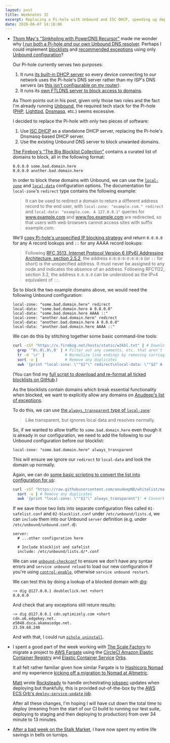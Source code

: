 ```yaml
---
layout: post
title: Weeknotes 32
excerpt: Replacing a Pi-hole with Unbound and ISC DHCP, speeding up deployments and a reckless root vegetable investment.
date: 2020-06-07 14:18:00
---
```

*   [Thom May's "Sinkholing with PowerDNS Recursor"](https://blog.may.yt/2020/06/pdns-sinkhole/) made me wonder why [I run both a Pi-hole _and_ our own Unbound DNS resolver](/2020/04/12/weeknotes-24/). Perhaps I could implement [blocklists](https://firebog.net) and [recommended exceptions](https://github.com/anudeepND/whitelist) using only [Unbound configuration](https://nlnetlabs.nl/documentation/unbound/unbound.conf/)?

    Our Pi-hole currently serves two purposes:

    1. It runs [its built-in DHCP server](https://discourse.pi-hole.net/t/how-do-i-use-pi-holes-built-in-dhcp-server-and-why-would-i-want-to/3026) so every device connecting to our network uses the Pi-hole's DNS server rather than my ISP's DNS servers (as [this isn't configurable on my router](https://community.bt.com/t5/Archive-Staging/Manual-DNS-settings-please-for-home-hub-5/td-p/1226381)).
    2. It runs its [own <abbrev title="Faster Than Light">FTL</abbrev>DNS server to block access to domains](https://docs.pi-hole.net/ftldns/blockingmode/).

    As Thom points out in his post, given only those two roles and the fact I'm already running [Unbound](https://nlnetlabs.nl/projects/unbound/about/), the required tech stack for the Pi-hole ([PHP](https://www.php.net), [Lighttpd](https://www.lighttpd.net), [Dnsmasq](http://www.thekelleys.org.uk/dnsmasq/doc.html), etc.) seems excessive.

    I decided to replace the Pi-hole with only two pieces of software:

    1. Use [ISC DHCP](https://www.isc.org/dhcp/) as a standalone DHCP server, replacing the Pi-hole's Dnsmasq-based DHCP server.
    2. Use the existing Unbound DNS server to block unwanted domains.

    [The Firebog's "The Big Blocklist Collection"](https://firebog.net) contains a curated list of domains to block, all in the following format:

    ````
    0.0.0.0 some.bad.domain.here
    0.0.0.0 another.bad.domain.here
    ````

    In order to block these domains with Unbound, we can use the [`local-zone`](https://nlnetlabs.nl/documentation/unbound/unbound.conf/#local-zone) and [`local-data`](https://nlnetlabs.nl/documentation/unbound/unbound.conf/#local-zone) configuration options. The documentation for `local-zone`'s `redirect` type contains the following example:

    > It can be used to redirect a domain to return a different address record
    > to the end user, with `local-zone: "example.com." redirect` and
    > `local-data: "example.com. A 127.0.0.1"` queries for www.example.com and
    > www.foo.example.com are redirected, so that users with web browsers
    > cannot access sites with suffix example.com.

    We'll [copy Pi-hole's unspecified IP blocking strategy](https://docs.pi-hole.net/ftldns/blockingmode/#pi-holes-unspecified-ip-blocking-default) and return `0.0.0.0` for any A record lookups and `::` for any AAAA record lookups:

    > Following [RFC 3513, Internet Protocol Version 6 (IPv6) Addressing
    > Architecture, section
    > 2.5.2](https://tools.ietf.org/html/rfc3513#section-2.5.2), the address
    > `0:0:0:0:0:0:0:0` (or `::` for short) is the unspecified address. It must
    > never be assigned to any node and indicates the absence of an address.
    > Following RFC1122, section 3.2, the address `0.0.0.0` can be understood
    > as the IPv4 equivalent of `::`.

    So to block the two example domains above, we would need the following Unbound configuration:

    ```config
    local-zone: "some.bad.domain.here" redirect
    local-data: "some.bad.domain.here A 0.0.0.0"
    local-data: "some.bad.domain.here AAAA ::"
    local-zone: "another.bad.domain.here" redirect
    local-data: "another.bad.domain.here A 0.0.0.0"
    local-data: "another.bad.domain.here AAAA ::"
    ```

    We can do this by stitching together some basic command-line tools:

    ```bash
    curl -sSf "https://v.firebog.net/hosts/static/w3kbl.txt" | # Download a blocklist
      grep '^0\.0\.0\.0' | # Filter out any comments, etc. that aren't rules
      tr -d '\r' |         # Normalize line endings by removing carriage returns
      sort -u |            # Remove any duplicates
      awk '{print "local-zone: \""$2"\" redirect\nlocal-data: \""$2" A 0.0.0.0\"\nlocal-data: \""$2" AAAA ::\""}' | # Convert to Unbound configuration
    ```

    (You can find my [full script to download and re-format all ticked blocklists on GitHub](https://gist.github.com/mudge/eaff0a816e8ee49046e263b0a6e99fe7#file-blocklist-sh).)

    As the blocklists contain domains which break essential functionality when blocked, we want to explicitly allow any domains on [Anudeep's list of exceptions](https://github.com/anudeepND/whitelist).

    To do this, we can use [the `always_transparent` type of `local-zone`](https://nlnetlabs.nl/documentation/unbound/unbound.conf/#local-zone):

    > Like transparent, but ignores local data and resolves normally.

    So, if we wanted to allow traffic to `some.bad.domain.here` even though it is already in our configuration, we need to add the following to our Unbound configuration before our blocklist:

    ```config
    local-zone: "some.bad.domain.here" always_transparent
    ```

    This will ensure we ignore our `redirect` to `local-data` and look the domain up normally.

    Again, we can do [some basic scripting to convert the list into configuration for us](https://gist.github.com/mudge/eaff0a816e8ee49046e263b0a6e99fe7#file-safelist-sh):

    ```bash
    curl -sSf "https://raw.githubusercontent.com/anudeepND/whitelist/master/domains/whitelist.txt" |
      sort -u | # Remove any duplicates
      awk '{print "local-zone: \""$1"\" always_transparent"}' # Convert to Unbound configuration
    ```

    If we save those two lists into separate configuration files called `01-safelist.conf` and `02-blocklist.conf` under `/etc/unbound/lists.d`, we can `include` them into our Unbound `server` definition (e.g. under `/etc/unbound/unbound.conf.d`):

    ```config
    server:
      # ...other configuration here

      # Include blocklist and safelist
      include: /etc/unbound/lists.d/*.conf
    ```

    We can use [`unbound-checkconf`](https://nlnetlabs.nl/documentation/unbound/unbound-checkconf/) to ensure we don't have any syntax errors and `service unbound reload` to load our new configuration if you're using [`control-enable`](https://nlnetlabs.nl/documentation/unbound/unbound.conf/#control-enable), otherwise `service unbound restart`.

    We can test this by doing a lookup of a blocked domain with [dig](https://en.wikipedia.org/wiki/Dig_(command)):

    ```console
    ~> dig @127.0.0.1 doubleclick.net +short
    0.0.0.0
    ```

    And check that any exceptions still return results:

    ```console
    ~> dig @127.0.0.1 cdn.optimizely.com +short
    cdn.o6.edgekey.net.
    e5048.dsca.akamaiedge.net.
    23.59.68.248
    ```

    And with that, I could run [`pihole uninstall`](https://docs.pi-hole.net/core/pihole-command/#uninstall).

*   I spent a good part of the week working with [The Scale Factory](https://www.scalefactory.com) to migrate a project to [AWS Fargate](https://aws.amazon.com/fargate/) using the [CircleCI Amazon Elastic Container Registry](https://circleci.com/orbs/registry/orb/circleci/aws-ecr) and [Elastic Container Service](https://circleci.com/orbs/registry/orb/circleci/aws-ecs) [Orbs](https://circleci.com/docs/2.0/orb-intro/).

    It all felt rather familiar given how similar Fargate is to [Hashicorp Nomad](https://www.hashicorp.com/products/nomad/) and my experience [kicking off a migration to Nomad at Altmetric](https://technicallyshane.com/2020/01/14/week2.html).

    [Matt](https://twitter.com/matt_macleod) wrote [Rocksteady](https://github.com/PowerRhino/rocksteady) to handle orchestrating [jobspec](https://www.nomadproject.io/docs/job-specification/) updates when deploying but thankfully, this is provided out-of-the-box by the [AWS ECS Orb's `deploy-service-update` job](https://circleci.com/orbs/registry/orb/circleci/aws-ecs#jobs-deploy-service-update).

    After all these changes, I'm hoping I will have cut down the total time to deploy (meaning from the start of our CI build to running our test suite, deploying to staging and then deploying to production) from over 34 minute to 13 minutes.

*   [After a bad week on the Stalk Market](https://turnipprophet.io?prices=106.90.85.82.78.73.70.66.63....&pattern=3), I have now spent my entire life savings in bells on turnips.
